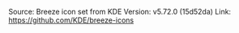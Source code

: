 Source: Breeze icon set from KDE
Version: v5.72.0 (15d52da)
Link: https://github.com/KDE/breeze-icons
